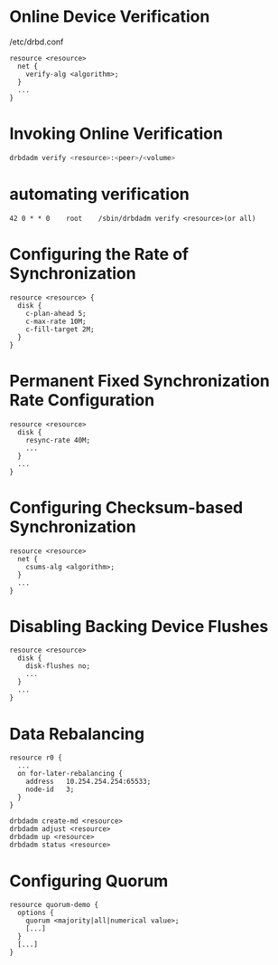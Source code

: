 # Online Device Verification
/etc/drbd.conf
```text
resource <resource>
  net {
    verify-alg <algorithm>;
  }
  ...
}
```
# Invoking Online Verification
```bash
drbdadm verify <resource>:<peer>/<volume>
```

# automating verification
```crontab
42 0 * * 0    root    /sbin/drbdadm verify <resource>(or all)
```
# Configuring the Rate of Synchronization
```
resource <resource> {
  disk {
    c-plan-ahead 5;
    c-max-rate 10M;
    c-fill-target 2M;
  }
}
```

#  Permanent Fixed Synchronization Rate Configuration
```text
resource <resource>
  disk {
    resync-rate 40M;
    ...
  }
  ...
}
```

#  Configuring Checksum-based Synchronization
```text
resource <resource>
  net {
    csums-alg <algorithm>;
  }
  ...
}
```

# Disabling Backing Device Flushes
```text
resource <resource>
  disk {
    disk-flushes no;
    ...
  }
  ...
}
```

# Data Rebalancing
```text
resource r0 {
  ...
  on for-later-rebalancing {
    address   10.254.254.254:65533;
    node-id   3;
  }
}

drbdadm create-md <resource>
drbdadm adjust <resource>
drbdadm up <resource>
drbdadm status <resource>
```

# Configuring Quorum
```text
resource quorum-demo {
  options {
    quorum <majority|all|numerical value>;
    [...]
  }
  [...]
}
```
